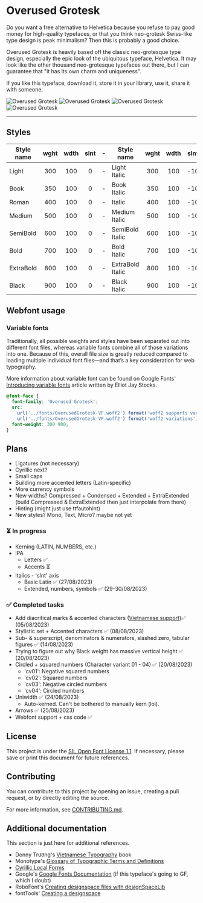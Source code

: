 # Overused Grotesk
Do you want a free alternative to Helvetica because you refuse to pay good money for high-quality typefaces, or that you think neo-grotesk Swiss-like type design is peak minimalism? Then this is probably a good choice.

Overused Grotesk is heavily based off the classic neo-grotesque type design, especially the epic look of the ubiquitous typeface, Helvetica. It may look like the other thousand neo-grotesque typefaces out there, but I can guarantee that "it has its own charm and uniqueness".

If you like this typeface, download it, store it in your library, use it, share it with someone.

![Overused Grotesk](https://github.com/RandomMaerks/Overused-Grotesk/blob/main/documentation/og-f1.png)
![Overused Grotesk](https://github.com/RandomMaerks/Overused-Grotesk/blob/main/documentation/og-e1.png)
![Overused Grotesk](https://github.com/RandomMaerks/Overused-Grotesk/blob/main/documentation/og-f2.png)
![Overused Grotesk](https://github.com/RandomMaerks/Overused-Grotesk/blob/main/documentation/og-f3.png)

---
## Styles
| Style name | wght | wdth | slnt | - | Style name | wght | wdth | slnt |
| --------- | :---: | :---: | :---: | - | --------- | :---: | :---: | :---: |
| Light | 300 | 100 | 0 | - | Light Italic | 300 | 100 | -10 |
| Book | 350 | 100 | 0 | - | Book Italic | 350 | 100 | -10 |
| Roman | 400 | 100 | 0 | - | Italic | 400 | 100 | -10 |
| Medium | 500 | 100 | 0 | - | Medium Italic | 500 | 100 | -10 |
| SemiBold | 600 | 100 | 0 | - | SemiBold Italic | 600 | 100 | -10 |
| Bold | 700 | 100 | 0 | - | Bold Italic | 700 | 100 | -10 |
| ExtraBold | 800 | 100 | 0 | - | ExtraBold Italic | 800 | 100 | -10 |
| Black | 900 | 100 | 0 | - | Black Italic | 900 | 100 | -10 |

## Webfont usage

### Variable fonts
Traditionally, all possible weights and styles have been separated out into different font files, whereas variable fonts combine all of those variations into one. Because of this, overall file size is greatly reduced compared to loading multiple individual font files—and that’s a key consideration for web typography.

More information about variable font can be found on Google Fonts' [Introducing variable fonts](https://fonts.google.com/knowledge/introducing_type/introducing_variable_fonts) article written by Elliot Jay Stocks.

```css
@font-face {
  font-family: 'Overused Grotesk';
  src:
    url('../fonts/OverusedGrotesk-VF.woff2') format('woff2 supports variations'),
    url('../fonts/OverusedGrotesk-VF.woff2') format('woff2-variations');
  font-weight: 300 900;
}
```

## Plans
- Ligatures (not necessary)
- Cyrillic next?
- Small caps
- Building more accented letters (Latin-specific)
- More currency symbols
- New widths? Compressed + Condensed + Extended + ExtraExtended (build Compressed & ExtraExtended then just interpolate from there)
- Hinting (might just use ttfautohint)
- New styles? Mono, Text, Micro? maybe not yet

### ⏳ In progress
- Kerning (LATIN, NUMBERS, etc.)
- IPA
  - Letters ✅
  - Accents ⏳
- Italics - 'slnt' axis
  - Basic Latin ✅ (27/08/2023)
  - Extended, numbers, symbols ✅ (29-30/08/2023)

### ✅ Completed tasks
- Add diacritical marks & accented characters ([Vietnamese support](https://github.com/RandomMaerks/Overused-Grotesk/blob/main/documentation/image-6.png))✅ (05/08/2023)
- Stylistic set + Accented characters ✅ (08/08/2023)
- Sub- & superscript, denominators & numerators, slashed zero, tabular figures ✅ (14/08/2023)
- Trying to figure out why Black weight has massive vertical height ✅ (20/08/2023)
- Circled + squared numbers (Character variant 01 - 04) ✅ (20/08/2023)
  - 'cv01': Negative squared numbers
  - 'cv02': Squared numbers
  - 'cv03': Negative circled numbers
  - 'cv04': Circled numbers
- Uniwidth ✅ (24/08/2023)
  - Auto-kerned. Can't be bothered to manually kern (lol).
- Arrows ✅ (25/08/2023)
- Webfont support + css code ✅

## License
This project is under the [SIL Open Font License 1.1](https://github.com/RandomMaerks/Overused-Grotesk/blob/main/LICENSE.txt). If necessary, please save or print this document for future references.


## Contributing
You can contribute to this project by opening an issue, creating a pull request, or by directly editing the source.

For more information, see [CONTRIBUTING.md](https://github.com/RandomMaerks/Overused-Grotesk/blob/main/CONTRIBUTING.md).


## Additional documentation
This section is just here for additional references.
- Donny Trương's [Vietnamese Typography](https://vietnamesetypography.com) book
- Monotype's [Glossary of Typographic Terms and Definitions](https://www.monotype.com/resources/z-typographic-terms)
- [Cyrillic Local Forms](https://localfonts.eu/typography-basics/fonts-the-importance-of-localisation/local-features/cyrillic-local-forms/)
- Google's [Google Fonts Documentation](https://googlefonts.github.io/gf-guide/) (if this typeface's going to GF, which I doubt)
- RoboFont's [Creating designspace files with designSpaceLib](https://robofont.com/documentation/tutorials/creating-designspace-files/#creating-designspace-files-with-designspacelib)
- fontTools' [Creating a designspace](https://fonttools.readthedocs.io/en/latest/designspaceLib/scripting.html)
